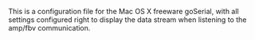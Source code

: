 This is a configuration file for the Mac OS X freeware goSerial, with all settings configured right to display the data stream when listening to the amp/fbv communication.
